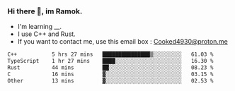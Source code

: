 ### Hi there 👋, im Ramok.

- I'm learning __.
- I use C++ and Rust.
- If you want to contact me, use this email box : Cooked4930@proton.me

<!--START_SECTION:waka-->

```txt
C++           5 hrs 27 mins   ███████████████▒░░░░░░░░░   61.03 %
TypeScript    1 hr 27 mins    ████░░░░░░░░░░░░░░░░░░░░░   16.30 %
Rust          44 mins         ██░░░░░░░░░░░░░░░░░░░░░░░   08.23 %
C             16 mins         ▓░░░░░░░░░░░░░░░░░░░░░░░░   03.15 %
Other         13 mins         ▓░░░░░░░░░░░░░░░░░░░░░░░░   02.53 %
```

<!--END_SECTION:waka-->
